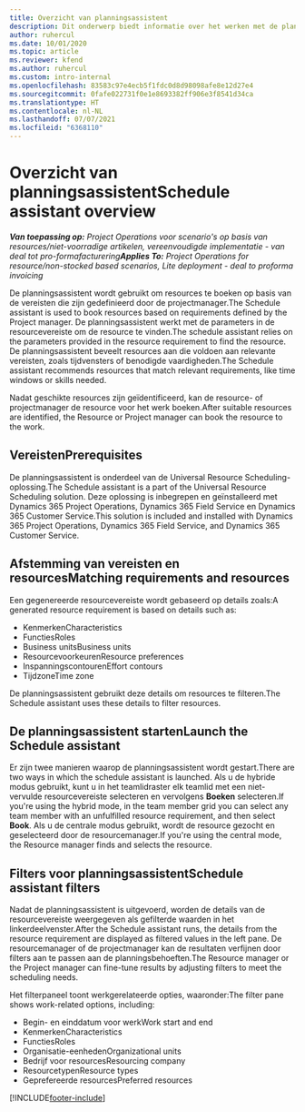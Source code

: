 ```yaml
---
title: Overzicht van planningsassistent
description: Dit onderwerp biedt informatie over het werken met de planningsassistent om resources te boeken.
author: ruhercul
ms.date: 10/01/2020
ms.topic: article
ms.reviewer: kfend
ms.author: ruhercul
ms.custom: intro-internal
ms.openlocfilehash: 83583c97e4ecb5f1fdc0d8d98098afe8e12d27e4
ms.sourcegitcommit: 0fafe022731f0e1e8693382ff906e3f8541d34ca
ms.translationtype: HT
ms.contentlocale: nl-NL
ms.lasthandoff: 07/07/2021
ms.locfileid: "6368110"
---
```

# <a name="schedule-assistant-overview"></a><span data-ttu-id="c9073-103">Overzicht van planningsassistent</span><span class="sxs-lookup"><span data-stu-id="c9073-103">Schedule assistant overview</span></span>

<span data-ttu-id="c9073-104">_**Van toepassing op:** Project Operations voor scenario's op basis van resources/niet-voorradige artikelen, vereenvoudigde implementatie - van deal tot pro-formafacturering_</span><span class="sxs-lookup"><span data-stu-id="c9073-104">_**Applies To:** Project Operations for resource/non-stocked based scenarios, Lite deployment - deal to proforma invoicing_</span></span>

<span data-ttu-id="c9073-105">De planningsassistent wordt gebruikt om resources te boeken op basis van de vereisten die zijn gedefinieerd door de projectmanager.</span><span class="sxs-lookup"><span data-stu-id="c9073-105">The Schedule assistant is used to book resources based on requirements defined by the Project manager.</span></span> <span data-ttu-id="c9073-106">De planningsassistent werkt met de parameters in de resourcevereiste om de resource te vinden.</span><span class="sxs-lookup"><span data-stu-id="c9073-106">The schedule assistant relies on the parameters provided in the resource requirement to find the resource.</span></span> <span data-ttu-id="c9073-107">De planningsassistent beveelt resources aan die voldoen aan relevante vereisten, zoals tijdvensters of benodigde vaardigheden.</span><span class="sxs-lookup"><span data-stu-id="c9073-107">The Schedule assistant recommends resources that match relevant requirements, like time windows or skills needed.</span></span>

<span data-ttu-id="c9073-108">Nadat geschikte resources zijn geïdentificeerd, kan de resource- of projectmanager de resource voor het werk boeken.</span><span class="sxs-lookup"><span data-stu-id="c9073-108">After suitable resources are identified, the Resource or Project manager can book the resource to the work.</span></span>

## <a name="prerequisites"></a><span data-ttu-id="c9073-109">Vereisten</span><span class="sxs-lookup"><span data-stu-id="c9073-109">Prerequisites</span></span>

<span data-ttu-id="c9073-110">De planningsassistent is onderdeel van de Universal Resource Scheduling-oplossing.</span><span class="sxs-lookup"><span data-stu-id="c9073-110">The Schedule assistant is a part of the Universal Resource Scheduling solution.</span></span> <span data-ttu-id="c9073-111">Deze oplossing is inbegrepen en geïnstalleerd met Dynamics 365 Project Operations, Dynamics 365 Field Service en Dynamics 365 Customer Service.</span><span class="sxs-lookup"><span data-stu-id="c9073-111">This solution is included and installed with Dynamics 365 Project Operations, Dynamics 365 Field Service, and Dynamics 365 Customer Service.</span></span>

## <a name="matching-requirements-and-resources"></a><span data-ttu-id="c9073-112">Afstemming van vereisten en resources</span><span class="sxs-lookup"><span data-stu-id="c9073-112">Matching requirements and resources</span></span>

<span data-ttu-id="c9073-113">Een gegenereerde resourcevereiste wordt gebaseerd op details zoals:</span><span class="sxs-lookup"><span data-stu-id="c9073-113">A generated resource requirement is based on details such as:</span></span>

-   <span data-ttu-id="c9073-114">Kenmerken</span><span class="sxs-lookup"><span data-stu-id="c9073-114">Characteristics</span></span>
-   <span data-ttu-id="c9073-115">Functies</span><span class="sxs-lookup"><span data-stu-id="c9073-115">Roles</span></span>
-   <span data-ttu-id="c9073-116">Business units</span><span class="sxs-lookup"><span data-stu-id="c9073-116">Business units</span></span>
-   <span data-ttu-id="c9073-117">Resourcevoorkeuren</span><span class="sxs-lookup"><span data-stu-id="c9073-117">Resource preferences</span></span>
-   <span data-ttu-id="c9073-118">Inspanningscontouren</span><span class="sxs-lookup"><span data-stu-id="c9073-118">Effort contours</span></span>
-   <span data-ttu-id="c9073-119">Tijdzone</span><span class="sxs-lookup"><span data-stu-id="c9073-119">Time zone</span></span>

<span data-ttu-id="c9073-120">De planningsassistent gebruikt deze details om resources te filteren.</span><span class="sxs-lookup"><span data-stu-id="c9073-120">The Schedule assistant uses these details to filter resources.</span></span>

## <a name="launch-the-schedule-assistant"></a><span data-ttu-id="c9073-121">De planningsassistent starten</span><span class="sxs-lookup"><span data-stu-id="c9073-121">Launch the Schedule assistant</span></span>

<span data-ttu-id="c9073-122">Er zijn twee manieren waarop de planningsassistent wordt gestart.</span><span class="sxs-lookup"><span data-stu-id="c9073-122">There are two ways in which the schedule assistant is launched.</span></span> <span data-ttu-id="c9073-123">Als u de hybride modus gebruikt, kunt u in het teamlidraster elk teamlid met een niet-vervulde resourcevereiste selecteren en vervolgens **Boeken** selecteren.</span><span class="sxs-lookup"><span data-stu-id="c9073-123">If you're using the hybrid mode, in the team member grid you can select any team member with an unfulfilled resource requirement, and then select **Book**.</span></span> <span data-ttu-id="c9073-124">Als u de centrale modus gebruikt, wordt de resource gezocht en geselecteerd door de resourcemanager.</span><span class="sxs-lookup"><span data-stu-id="c9073-124">If you're using the central mode, the Resource manager finds and selects the resource.</span></span>

## <a name="schedule-assistant-filters"></a><span data-ttu-id="c9073-125">Filters voor planningsassistent</span><span class="sxs-lookup"><span data-stu-id="c9073-125">Schedule assistant filters</span></span>

<span data-ttu-id="c9073-126">Nadat de planningsassistent is uitgevoerd, worden de details van de resourcevereiste weergegeven als gefilterde waarden in het linkerdeelvenster.</span><span class="sxs-lookup"><span data-stu-id="c9073-126">After the Schedule assistant runs, the details from the resource requirement are displayed as filtered values in the left pane.</span></span> <span data-ttu-id="c9073-127">De resourcemanager of de projectmanager kan de resultaten verfijnen door filters aan te passen aan de planningsbehoeften.</span><span class="sxs-lookup"><span data-stu-id="c9073-127">The Resource manager or the Project manager can fine-tune results by adjusting filters to meet the scheduling needs.</span></span>

<span data-ttu-id="c9073-128">Het filterpaneel toont werkgerelateerde opties, waaronder:</span><span class="sxs-lookup"><span data-stu-id="c9073-128">The filter pane shows work-related options, including:</span></span>

-   <span data-ttu-id="c9073-129">Begin- en einddatum voor werk</span><span class="sxs-lookup"><span data-stu-id="c9073-129">Work start and end</span></span>
-   <span data-ttu-id="c9073-130">Kenmerken</span><span class="sxs-lookup"><span data-stu-id="c9073-130">Characteristics</span></span>
-   <span data-ttu-id="c9073-131">Functies</span><span class="sxs-lookup"><span data-stu-id="c9073-131">Roles</span></span>
-   <span data-ttu-id="c9073-132">Organisatie-eenheden</span><span class="sxs-lookup"><span data-stu-id="c9073-132">Organizational units</span></span>
-   <span data-ttu-id="c9073-133">Bedrijf voor resources</span><span class="sxs-lookup"><span data-stu-id="c9073-133">Resourcing company</span></span>
-   <span data-ttu-id="c9073-134">Resourcetypen</span><span class="sxs-lookup"><span data-stu-id="c9073-134">Resource types</span></span>
-   <span data-ttu-id="c9073-135">Geprefereerde resources</span><span class="sxs-lookup"><span data-stu-id="c9073-135">Preferred resources</span></span>


[!INCLUDE[footer-include](../includes/footer-banner.md)]